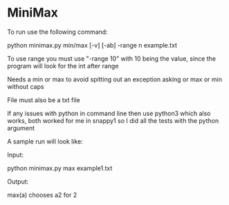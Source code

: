 # MiniMax

To run use the following command:

python minimax.py min/max [-v] [-ab] -range n example.txt




To use range you must use "-range 10" with 10 being the value, since the program will look for the int after range 

Needs a min or max to avoid spitting out an exception asking or max or min without caps

File must also be a txt file 

If any issues with python in command line then use python3 which also works, both worked for me in snappy1 so I did all the tests with the python argument





A sample run will look like:

Input:

python minimax.py max example1.txt

Output:

max(a) chooses a2 for 2
